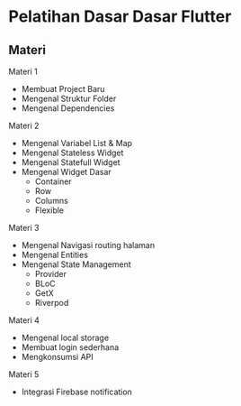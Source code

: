 # Pelatihan Dasar Dasar Flutter

## Materi

Materi 1
* Membuat Project Baru
* Mengenal Struktur Folder
* Mengenal Dependencies

Materi 2
* Mengenal Variabel List & Map
* Mengenal Stateless Widget
* Mengenal Statefull Widget
* Mengenal Widget Dasar
  * Container
  * Row
  * Columns
  * Flexible

Materi 3
* Mengenal Navigasi routing halaman
* Mengenal Entities
* Mengenal State Management
  * Provider
  * BLoC
  * GetX
  * Riverpod

Materi 4
* Mengenal local storage
* Membuat login sederhana
* Mengkonsumsi API

Materi 5
* Integrasi Firebase notification
